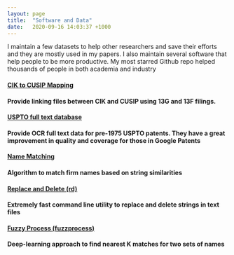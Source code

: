 ```yaml
---
layout: page
title:  "Software and Data"
date:   2020-09-16 14:03:37 +1000
---
```

I maintain a few datasets to help other researchers and save their efforts and they are mostly used in my papers. I also maintain several software that help people to be more productive. My most starred Github repo helped thousands of people in both academia and industry 

<h4>
<a href="https://github.com/leoliu0/cik-cusip-mapping">CIK to CUSIP Mapping</a>
<h4/>
Provide linking files between CIK and CUSIP using 13G and 13F filings. 

<h4>
<a href="404.html">USPTO full text database</a>
<h4/>
Provide OCR full text data for pre-1975 USPTO patents. They have a great improvement in quality and coverage for those in Google Patents

<h4>
<a href="https://github.com/leoliu0/name_matching">Name Matching</a>
<h4/>
Algorithm to match firm names based on string similarities

<h4>
<a href="https://github.com/leoliu0/rd">Replace and Delete (rd)</a>
<h4/>
Extremely fast command line utility to replace and delete strings in text files

<h4>
<a href="https://github.com/leoliu0/fuzzprocess">Fuzzy Process (fuzzprocess)</a>
<h4/>
Deep-learning approach to find nearest K matches for two sets of names
